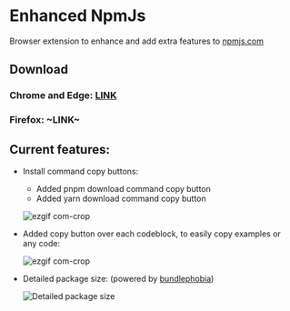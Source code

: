 # Enhanced NpmJs

Browser extension to enhance and add extra features to [npmjs.com](https://www.npmjs.com/)

## Download
### Chrome and Edge: [LINK](https://chrome.google.com/webstore/detail/enhanced-npmjs/nafhlifpljhidieennegembbbabcihfp?hl=en&authuser=0)
### Firefox: ~LINK~

## Current features:

- Install command copy buttons:

  - Added pnpm download command copy button
  - Added yarn download command copy button

  ![ezgif com-crop](https://user-images.githubusercontent.com/74220144/226139893-09d852f9-e03c-4649-8c08-87c07d2ae134.png)

- Added copy button over each codeblock, to easily copy examples or any code:

  ![ezgif com-crop](https://user-images.githubusercontent.com/74220144/226141062-cb3492ea-18c3-4b96-a039-342aef2d6987.gif)

- Detailed package size: (powered by [bundlephobia](https://bundlephobia.com/))

  ![Detailed package size](https://user-images.githubusercontent.com/74220144/227250450-7206232d-d9d2-4932-a341-23ebe097f854.png)
